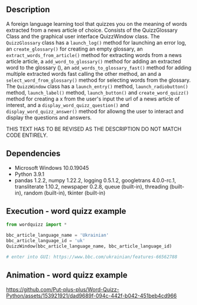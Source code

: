 ## Description 
A foreign language learning tool that quizzes you on the meaning of words extracted from a news article of choice. Consists of the QuizzGlossary Class and the graphical user interface QuizzWindow class. The `QuizzGlossary` class has a `launch_log()` method for launching an error log, an `create_glossary()` for creating an empty glossary, an `extract_words_from_article()` method for extracting words from a news article article, a `add_word_to_glossary()` method for adding an extracted word to the glossary (), an `add_words_to_glossary_fast()` method for adding multiple extracted words fast calling the other method, an and a `select_word_from_glossary()` method for selecting words from the glossary. The `QuizzWindow` class has a `launch_entry()` method, `launch_radiobutton()` method, `launch_label()` method, `launch_button()` and  `create_word_quizz()` method for creating a x from the user's input the url of a news article of interest, and a `display_word_quizz_question()` and `display_word_quizz_answer()`  method for allowng the user to interact and display the questions and answers. 

THIS TEXT HAS TO BE REVISED AS THE DESCRIPTION DO NOT MATCH CODE ENTIRELY. 

## Dependencies 
* Microsoft Windows 10.0.19045
* Python 3.9.1
* pandas 1.2.2, numpy 1.22.2, logging 0.5.1.2, googletrans 4.0.0-rc.1, transliterate 1.10.2, newspaper 0.2.8, queue (built-in), threading (built-in), random (built-in), tkinter (built-in) 

## Execution - word quizz example  
```python
from wordquizz import *

bbc_article_language_name = 'Ukrainian'
bbc_article_language_id = 'uk'    
QuizzWindow(bbc_article_language_name, bbc_article_language_id)

# enter into GUI: https://www.bbc.com/ukrainian/features-66562788
```
 
## Animation - word quizz example
https://github.com/Put-plus-plus/Word-Quizz-Python/assets/153921921/dad9689f-094c-442f-b042-451beb4cd966

